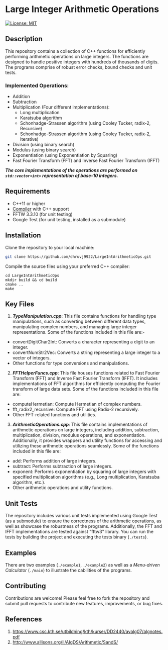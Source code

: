 # Large Integer Arithmetic Operations

[![License: MIT](https://img.shields.io/badge/License-MIT-yellow.svg)](https://opensource.org/licenses/MIT)

## Description

This repository contains a collection of C++ functions for efficiently performing arithmetic operations on large integers. The functions are designed to handle positive integers with hundreds of thousands of digits. The programs comprise of robust error checks, bound checks and unit tests. 

### Implemented Operations:

- Addition
- Subtraction
- Multiplication (Four different implementations):
  - Long multiplication
  - Karatsuba algorithm
  - Schonhadge-Strassen algorithm (using Cooley Tucker, radix-2, Recursive)
  - Schonhadge-Strassen algorithm (using Cooley Tucker, radix-2, Iterative)
- Division (using binary search) 
- Modulus (using binary search)
- Exponentiation (using Exponentiation by Squaring)
- Fast Fourier Transform (FFT) and Inverse Fast Fourier Transform (IFFT)

***The core implementations of the operations are performed on `std::vector<int>` representation of base-10 integers.***

## Requirements

- C++11 or higher
- [Compiler](https://gcc.gnu.org/) with C++ support
- FFTW 3.3.10 (for unit testing)
- Google Test (for unit testing, installed as a submodule)

## Installation

Clone the repository to your local machine:

```bash
git clone https://github.com/dhruvj9922/LargeIntArithmeticOps.git
```

Compile the source files using your preferred C++ compiler:
```
cd LargeIntArithmeticOps
mkdir build && cd build
cmake ..
make
```

## Key Files
1. ***TypeManipulation.cpp***: This file contains functions for handling type manipulations, such as converting between different data types, manipulating complex numbers, and managing large integer representations. Some of the functions included in this file are:-
- convertDigitChar2Int: Converts a character representing a digit to an integer.
- convertNumStr2Vec: Converts a string representing a large integer to a vector of integers.
- Other functions for type conversions and manipulations.

2. ***FFTHelperFuncs.cpp***: This file houses functions related to Fast Fourier Transform (FFT) and Inverse Fast Fourier Transform (IFFT). It includes implementations of FFT algorithms for efficiently computing the Fourier transform of large data sets. Some of the functions included in this file are:
- computeHermetian: Compute Hermetian of complex numbers.
- fft_radix2_recursive: Compute FFT using Radix-2 recursively.
- Other FFT-related functions and utilities.

3. ***ArithmeticOperations.cpp***: This file contains implementations of arithmetic operations on large integers, including addition, subtraction, multiplication, division, modulus operations, and exponentiation. Additionally, it provides wrappers and utility functions for accessing and utilizing these arithmetic operations seamlessly. Some of the functions included in this file are:
- add: Performs addition of large integers.
- subtract: Performs subtraction of large integers.
- exponent: Performs exponentiation by squaring of large integers with specified multiplication algorithms (e.g., Long multiplication, Karatsuba algorithm, etc.).
- Other arithmetic operations and utility functions.

## Unit Tests

The repository includes various unit tests implemented using Google Test (as a submodule) to ensure the correctness of the arithmetic operations, as well as showcase the robustness of the programs. Additionally, the FFT and IFFT implementations are tested against "fftw3" library. You can run the tests by building the project and executing the tests binary (`./tests`).

## Examples

There are two examples (`./example1`, `./example2`) as well as a _Menu-driven Calculator_ (`./main`) to illustrate the cabilities of the programs. 

## Contributing

Contributions are welcome! Please feel free to fork the repository and submit pull requests to contribute new features, improvements, or bug fixes.

## References

1. https://www.csc.kth.se/utbildning/kth/kurser/DD2440/avalg07/algnotes.pdf
2. http://www.allisons.org/ll/AlgDS/Arithmetic/SandS/
